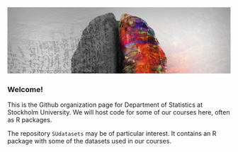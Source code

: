 <img src="https://github.com/mattiasvillani/mattiasvillani/raw/main/GreyBrain.jpg" alt="brain image">

### Welcome!

This is the Github organization page for Department of Statistics at Stockholm University. 
We will host code for some of our courses here, often as R packages. 

The repository `SUdatasets` may be of particular interest. It contains an R package with some of the datasets used in our courses.
